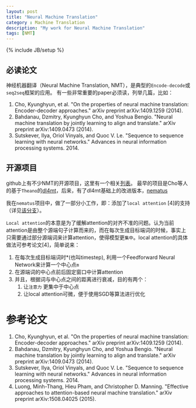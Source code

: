 ```yaml
---
layout: post
title: "Neural Machine Translation"
category : Machine Translation
description: "My work for Neural Machine Translation"
tags: [NMT]
---
```

{% include JB/setup %}


## 必读论文
神经机器翻译（Neural Machine Translation, NMT），是典型的`Encode-decode`或`seq2seq`框架的应用。
有一些非常重要的paper必须读，列举几篇，比如：
1. Cho, Kyunghyun, et al. "On the properties of neural machine translation: Encoder-decoder approaches." arXiv preprint arXiv:1409.1259 (2014).
2. Bahdanau, Dzmitry, Kyunghyun Cho, and Yoshua Bengio. "Neural machine translation by jointly learning to align and translate." arXiv preprint arXiv:1409.0473 (2014).
3. Sutskever, Ilya, Oriol Vinyals, and Quoc V. Le. "Sequence to sequence learning with neural networks." Advances in neural information processing systems. 2014.

## 开源项目
github上有不少NMT的开源项目，这里有一个相关[列表](https://github.com/jonsafari/nmt-list)。 
最早的项目是Cho等人的基于`Theano`的[dl4mt](https://github.com/nyu-dl/dl4mt-tutorial)，后来，有了dl4mt基础上的改进版本，[nematus](https://github.com/rsennrich/nematus)

我在`nematus`项目中，做了一部分小工作，即：添加了`local attention` [4]的支持（详见[该分支](https://github.com/rsennrich/nematus/tree/local-attention)）。

`Local attention`的本意是为了缓解attention的对齐不准的问题。认为当前attention是由整个源端句子计算而来的，而在每次生成目标端词的时候，事实上只需要通过部分源端词来计算attention，使得模型更`集中`。local attention的具体做法可参考论文[4]，简单说来：
1. 在每次生成目标端词时*(也叫timestep), 利用一个Feedforward Neural Network来计算一个中心点`m`
2. 在源端词的中心点前后固定窗口中计算attention
3. 并且，根据词与中心点之间的距离进行衰减，目的有两个：
    1. 让`注意力` 更集中于中心点
    2. 让local attention可微，便于使用SGD等算法进行优化


# 参考论文
1. Cho, Kyunghyun, et al. "On the properties of neural machine translation: Encoder-decoder approaches." arXiv preprint arXiv:1409.1259 (2014).
2. Bahdanau, Dzmitry, Kyunghyun Cho, and Yoshua Bengio. "Neural machine translation by jointly learning to align and translate." arXiv preprint arXiv:1409.0473 (2014).
3. Sutskever, Ilya, Oriol Vinyals, and Quoc V. Le. "Sequence to sequence learning with neural networks." Advances in neural information processing systems. 2014.
4. Luong, Minh-Thang, Hieu Pham, and Christopher D. Manning. "Effective approaches to attention-based neural machine translation." arXiv preprint arXiv:1508.04025 (2015).
